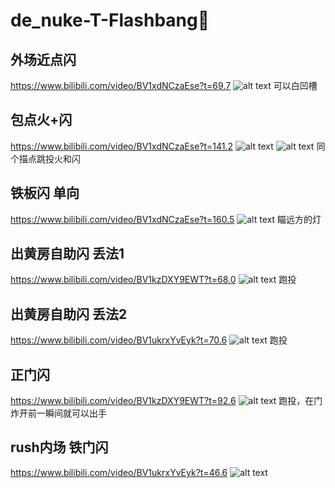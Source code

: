 # de_nuke-T-Flashbang🌟
## 外场近点闪
https://www.bilibili.com/video/BV1xdNCzaEse?t=69.7
![alt text](../../assets/de_nuke-T-Flashbang/image.png)
可以白凹槽

## 包点火+闪
https://www.bilibili.com/video/BV1xdNCzaEse?t=141.2
![alt text](../../assets/de_nuke-T-Molotov/image-3.png)
![alt text](../../assets/de_nuke-T-Molotov/image-2.png)
同个描点跳投火和闪

## 铁板闪 单向
https://www.bilibili.com/video/BV1xdNCzaEse?t=160.5
![alt text](../../assets/de_nuke-T-Flashbang/image-1.png)
瞄远方的灯

<!-- ![alt text](../../assets/de_nuke-T-Flashbang/image-2.png)
有烟的时候可以瞄D1中间确认角度，然后再移动到爆弹位 -->

## 出黄房自助闪 丢法1
https://www.bilibili.com/video/BV1kzDXY9EWT?t=68.0
![alt text](../../assets/de_nuke-T-Flashbang/image-3.png)
跑投

## 出黄房自助闪 丢法2
https://www.bilibili.com/video/BV1ukrxYvEyk?t=70.6
![alt text](../../assets/de_nuke-T-Flashbang/image-6.png)
跑投

## 正门闪
https://www.bilibili.com/video/BV1kzDXY9EWT?t=92.6
![alt text](../../assets/de_nuke-T-Flashbang/image-4.png)
跑投，在门炸开前一瞬间就可以出手

## rush内场 铁门闪
https://www.bilibili.com/video/BV1ukrxYvEyk?t=46.6
![alt text](../../assets/de_nuke-T-Flashbang/image-5.png)